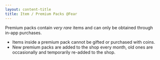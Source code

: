 ```yaml
---
layout: content-title
title: Item / Premium Packs @Fear
---
```


Premium packs contain *very rare* items and can only be obtained through in-app purchases.

- Items inside a premium pack cannot be gifted or purchased with coins.
- New premium packs are added to the shop every month, old ones are occasionally and temporarily re-added to the shop.

<div class="content-linebreak"></div>
<div class="content-image" data-url="/docs/assets/images/concepts/premiumpacks.png" data-width="600px" data-label=""></div>
<div class="content-linebreak"></div>


